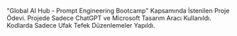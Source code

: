 "Global AI Hub - Prompt Engineering Bootcamp" Kapsamında İstenilen Proje Ödevi.
Projede Sadece ChatGPT ve Microsoft Tasarım Aracı Kullanıldı.
Kodlarda Sadece Ufak Tefek Düzenlemeler Yapıldı.

